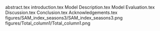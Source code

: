 abstract.tex
introduction.tex
Model Description.tex
Model Evaluation.tex
Discussion.tex
Conclusion.tex
Acknowledgements.tex
figures/SAM_index_seasons3/SAM_index_seasons3.png
figures/Total_column1/Total_column1.png
